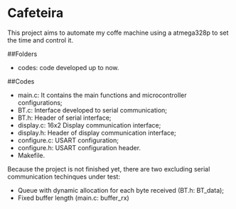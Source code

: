 # Cafeteira
This project aims to automate my coffe machine using a atmega328p to set the time and control it.

##Folders
- codes: code developed up to now.

##Codes
- main.c: It contains the main functions and microcontroller configurations;
- BT.c: Interface developed to serial communication;
- BT.h: Header of serial interface;
- display.c: 16x2 Display communication interface;
- display.h: Header of display communication interface;
- configure.c: USART configuration;
- configure.h: USART configuration header.
- Makefile.


Because the project is not finished yet, there are two excluding serial communication techinques under test:

  * Queue with dynamic allocation for each byte received (BT.h: BT_data);
  * Fixed buffer length (main.c: buffer_rx)
